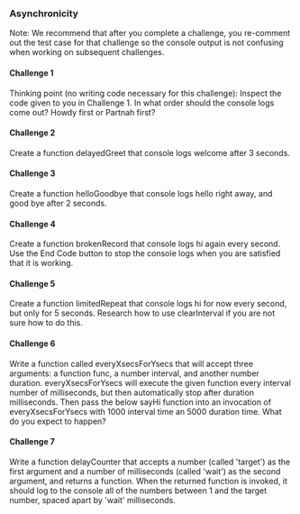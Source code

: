 ### Asynchronicity

Note: We recommend that after you complete a challenge, you re-comment out the test case for that challenge so the console output is not confusing when working on subsequent challenges.

#### Challenge 1

Thinking point (no writing code necessary for this challenge): Inspect the code given to you in Challenge 1. In what order should the console logs come out? Howdy first or Partnah first?

#### Challenge 2

Create a function delayedGreet that console logs welcome after 3 seconds.

#### Challenge 3

Create a function helloGoodbye that console logs hello right away, and good bye after 2 seconds.

#### Challenge 4

Create a function brokenRecord that console logs hi again every second. Use the End Code button to stop the console logs when you are satisfied that it is working.

#### Challenge 5

Create a function limitedRepeat that console logs hi for now every second, but only for 5 seconds. Research how to use clearInterval if you are not sure how to do this.

#### Challenge 6

Write a function called everyXsecsForYsecs that will accept three arguments: a function func, a number interval, and another number duration. everyXsecsForYsecs will execute the given function every interval number of milliseconds, but then automatically stop after duration milliseconds. Then pass the below sayHi function into an invocation of everyXsecsForYsecs with 1000 interval time an 5000 duration time. What do you expect to happen?

#### Challenge 7

Write a function delayCounter that accepts a number (called 'target') as the first argument and a number of milliseconds (called 'wait') as the second argument, and returns a function. When the returned function is invoked, it should log to the console all of the numbers between 1 and the target number, spaced apart by 'wait' milliseconds.
